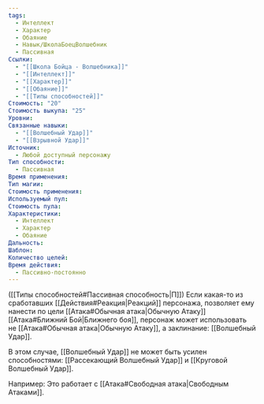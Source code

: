 ```yaml
---
tags:
  - Интеллект
  - Характер
  - Обаяние
  - Навык/ШколаБоецВолшебник
  - Пассивная
Ссылки:
  - "[[Школа Бойца - Волшебника]]"
  - "[[Интеллект]]"
  - "[[Характер]]"
  - "[[Обаяние]]"
  - "[[Типы способностей]]"
Стоимость: "20"
Стоимость выкупа: "25"
Уровни: 
Связанные навыки:
  - "[[Волшебный Удар]]"
  - "[[Взрывной Удар]]"
Источник:
  - Любой доступный персонажу
Тип способности:
  - Пассивная
Время применения: 
Тип магии: 
Стоимость применения: 
Используемый пул: 
Стоимость пула: 
Характеристики:
  - Интеллект
  - Характер
  - Обаяние
Дальность: 
Шаблон: 
Количество целей: 
Время действия:
  - Пассивно-постоянно
---
```

([[Типы способностей#Пассивная способность|П]]) Если какая-то из сработавших [[Действия#Реакция|Реакций]] персонажа, позволяет ему нанести по цели [[Атака#Обычная атака|Обычную Атаку]] [[Атака#Ближний Бой|Ближнего боя]], персонаж может использовать не [[Атака#Обычная атака|Обычную Атаку]], а заклинание: [[Волшебный Удар]]. 

В этом случае, [[Волшебный Удар]] не может быть усилен способностями: [[Рассекающий Волшебный Удар]] и [[Круговой Волшебный Удар]]. 

Например: Это работает с [[Атака#Свободная атака|Свободным Атаками]].